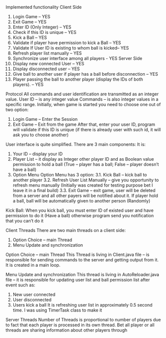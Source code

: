 
Implemented functionality
Client Side
1.	Login Game – YES 
2.	Exit Game – YES
3.	Enter ID (Only Integer) – YES
4.	Check if this ID is unique – YES
5.	Kick a Ball – YES
6.	Validate if player have permission to kick a Ball – YES
7.	Validate If User ID is existing to whom ball is kicked– YES
8.	Refresh player list manually – YES
9.	Synchronize user interface among all players - YES
Server Side
1.	Display new connected User – YES
2.	Display disconnected user – YES
3.	Give ball to another user if player has a ball before disconnection – YES
4.	Player passing the ball to another player (display the IDs of both players). – YES

Protocol
All commands and user identification are transmitted as an integer value. 
User ID – is any integer value
Commands – is also integer values in a specific range.
Initially, when game is started you need to choose one out of two option:
1.	Login Game – Enter the Session
2.	Exit Game – Exit from the game 
After that, enter your user ID, program will validate if this ID is unique (if there is already user with such id, it will ask you to choose another)

 
User interface is quite simplified. There are 3 main components:
It is:
1.	Your ID – display your ID 
2.	Player List – it display as Integer other player ID and as Boolean value permission to hold a ball (True – player has a ball; False – player doesn’t have a ball) 
3.	Option Menu
Option Menu has 3 option:
3.1.	Kick Ball – kick ball to another player
3.2.	Refresh User List Manually – give you opportunity to refresh menu manually (Initially was created for testing purpose bet I leave it in a final build)
3.3.	Exit Game – exit game, user will be deleted from a server and all other payers will be notified about it. If player hold a ball, ball will be automatically given to another person (Randomly) 

Kick Ball: 
When you kick ball, you must enter ID of existed user and have permission to do it (Have a ball) otherwise program send you notification that you can’t do it 

Client Threads
There are two main threads on a client side: 
1.	Option Choice – main Thread 
2.	Menu Update and synchronization 

Option Choice – main Thread 
This Thread is living in Client.java file – is responsible for sending commands to the server and getting output from it. It is created in a main loop. 

Menu Update and synchronization 
This thread is living in AutoReloader.java file – it is responsible for updating user list and ball permission list after event such as:
1.	New user connected
2.	User disconnected 
3.	Users kick a ball
It is refreshing user list in approximately 0.5 second time. I was using TimerTask class to make it 


Server Threads
Number of Threads is proportional to number of players due to fact that each player is processed in its own thread. Bet all player or all threads are sharing information about other players through 

